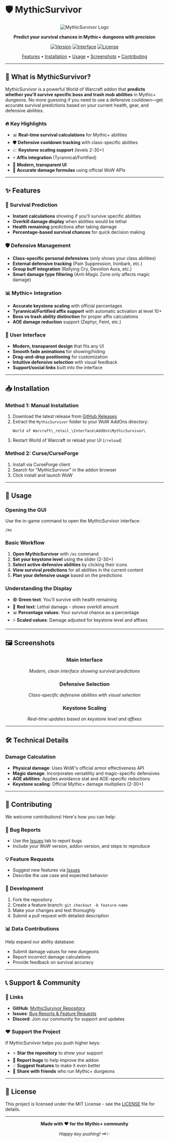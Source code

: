 # 🛡️ MythicSurvivor

<div align="center">

![MythicSurvivor Logo](Logo.png)

**Predict your survival chances in Mythic+ dungeons with precision**

[![Version](https://img.shields.io/badge/version-1.0.0-blue.svg)](https://github.com/muleyo/MythicSurvivor)
[![Interface](https://img.shields.io/badge/interface-11.2.0-green.svg)](https://worldofwarcraft.com)
[![License](https://img.shields.io/badge/license-GPL-yellow.svg)](LICENSE)

[Features](#-features) • [Installation](#-installation) • [Usage](#-usage) • [Screenshots](#-screenshots) • [Contributing](#-contributing)

</div>

---

## 🎯 What is MythicSurvivor?

MythicSurvivor is a powerful World of Warcraft addon that **predicts whether you'll survive specific boss and trash mob abilities** in Mythic+ dungeons. No more guessing if you need to use a defensive cooldown—get accurate survival predictions based on your current health, gear, and defensive abilities.

### 🔥 Key Highlights
- 📊 **Real-time survival calculations** for Mythic+ abilities
- 🛡️ **Defensive cooldown tracking** with class-specific abilities
- 📈 **Keystone scaling support** (levels 2-30+)
- ⚡ **Affix integration** (Tyrannical/Fortified)
- 🎨 **Modern, transparent UI**
- 🔧 **Accurate damage formulas** using official WoW APIs

---

## ✨ Features

### 🎯 Survival Prediction
- **Instant calculations** showing if you'll survive specific abilities
- **Overkill damage display** when abilities would be lethal
- **Health remaining** predictions after taking damage
- **Percentage-based survival chances** for quick decision making

### 🛡️ Defensive Management
- **Class-specific personal defensives** (only shows your class abilities)
- **External defensive tracking** (Pain Suppression, Ironbark, etc.)
- **Group buff integration** (Rallying Cry, Devotion Aura, etc.)
- **Smart damage type filtering** (Anti-Magic Zone only affects magic damage)

### 📊 Mythic+ Integration
- **Accurate keystone scaling** with official percentages
- **Tyrannical/Fortified affix support** with automatic activation at level 10+
- **Boss vs trash ability distinction** for proper affix calculations
- **AOE damage reduction** support (Zephyr, Feint, etc.)

### 🎨 User Interface
- **Modern, transparent design** that fits any UI
- **Smooth fade animations** for showing/hiding
- **Drag-and-drop positioning** for customization
- **Intuitive defensive selection** with visual feedback
- **Support/social links** built into the interface

---

## 📥 Installation

### Method 1: Manual Installation
1. Download the latest release from [GitHub Releases](../../releases)
2. Extract the `MythicSurvivor` folder to your WoW AddOns directory:
   ```
   World of Warcraft\_retail_\Interface\AddOns\MythicSurvivor\
   ```
3. Restart World of Warcraft or reload your UI (`/reload`)

### Method 2: Curse/CurseForge
1. Install via CurseForge client
2. Search for "MythicSurvivor" in the addon browser
3. Click install and launch WoW

---

## 🚀 Usage

### Opening the GUI
Use the in-game command to open the MythicSurvivor interface:
```
/ms
```

### Basic Workflow
1. **Open MythicSurvivor** with `/ms` command
2. **Set your keystone level** using the slider (2-30+)
3. **Select active defensive abilities** by clicking their icons
4. **View survival predictions** for all abilities in the current content
5. **Plan your defensive usage** based on the predictions

### Understanding the Display
- 🟢 **Green text**: You'll survive with health remaining
- 🔴 **Red text**: Lethal damage - shows overkill amount
- 📊 **Percentage values**: Your survival chance as a percentage
- ⚡ **Scaled values**: Damage adjusted for keystone level and affixes

---

## 🖼️ Screenshots

<div align="center">

### Main Interface
*Modern, clean interface showing survival predictions*

### Defensive Selection
*Class-specific defensive abilities with visual selection*

### Keystone Scaling
*Real-time updates based on keystone level and affixes*

</div>

---

## 🛠️ Technical Details

### Damage Calculation
- **Physical damage**: Uses WoW's official armor effectiveness API
- **Magic damage**: Incorporates versatility and magic-specific defensives
- **AOE abilities**: Applies avoidance stat and AOE-specific reductions
- **Keystone scaling**: Official Mythic+ damage multipliers (2-30+)

---

## 🤝 Contributing

We welcome contributions! Here's how you can help:

### 🐛 Bug Reports
- Use the [Issues](../../issues) tab to report bugs
- Include your WoW version, addon version, and steps to reproduce

### 💡 Feature Requests
- Suggest new features via [Issues](../../issues)
- Describe the use case and expected behavior

### 🔧 Development
1. Fork the repository
2. Create a feature branch: `git checkout -b feature-name`
3. Make your changes and test thoroughly
4. Submit a pull request with detailed description

### 📊 Data Contributions
Help expand our ability database:
- Submit damage values for new dungeons
- Report incorrect damage calculations
- Provide feedback on survival accuracy

---

## 📞 Support & Community

### 🔗 Links
- **GitHub**: [MythicSurvivor Repository](https://github.com/muleyo/MythicSurvivor)
- **Issues**: [Bug Reports & Feature Requests](../../issues)
- **Discord**: Join our community for support and updates

### ❤️ Support the Project
If MythicSurvivor helps you push higher keys:
- ⭐ **Star the repository** to show your support
- 🐛 **Report bugs** to help improve the addon
- 💡 **Suggest features** to make it even better
- 📢 **Share with friends** who run Mythic+ dungeons

---

## 📄 License

This project is licensed under the MIT License - see the [LICENSE](LICENSE) file for details.

---

<div align="center">

**Made with ❤️ for the Mythic+ community**

*Happy key pushing!* 🗝️✨

</div>
